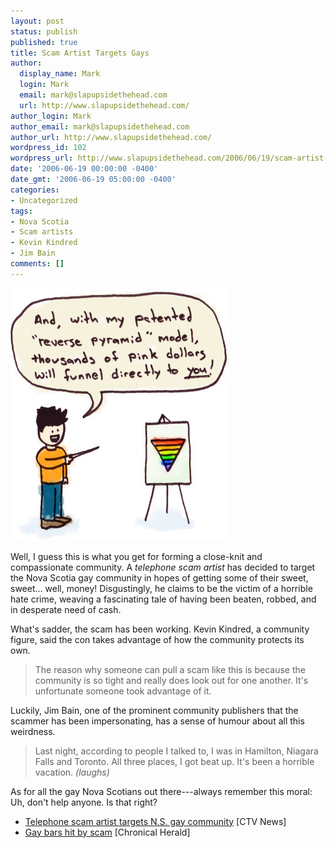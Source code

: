 ```yaml
---
layout: post
status: publish
published: true
title: Scam Artist Targets Gays
author:
  display_name: Mark
  login: Mark
  email: mark@slapupsidethehead.com
  url: http://www.slapupsidethehead.com/
author_login: Mark
author_email: mark@slapupsidethehead.com
author_url: http://www.slapupsidethehead.com/
wordpress_id: 102
wordpress_url: http://www.slapupsidethehead.com/2006/06/19/scam-artist-targest-gays/
date: '2006-06-19 00:00:00 -0400'
date_gmt: '2006-06-19 05:00:00 -0400'
categories:
- Uncategorized
tags:
- Nova Scotia
- Scam artists
- Kevin Kindred
- Jim Bain
comments: []
---
```

![The con is on...](/wp-content/media/2006/06/con_artist.jpg)

Well, I guess this is what you get for forming a close-knit and compassionate community. A _telephone scam artist_ has decided to target the Nova Scotia gay community in hopes of getting some of their sweet, sweet... well, money! Disgustingly, he claims to be the victim of a horrible hate crime, weaving a fascinating tale of having been beaten, robbed, and in desperate need of cash.

What's sadder, the scam has been working. Kevin Kindred, a community figure, said the con takes advantage of how the community protects its own.

> The reason why someone can pull a scam like this is because the community is so tight and really does look out for one another. It's unfortunate someone took advantage of it.

Luckily, Jim Bain, one of the prominent community publishers that the scammer has been impersonating, has a sense of humour about all this weirdness.

> Last night, according to people I talked to, I was in Hamilton, Niagara Falls and Toronto. All three places, I got beat up. It's been a horrible vacation. _(laughs)_

As for all the gay Nova Scotians out there---always remember this moral: Uh, don't help anyone. Is that right?

- [Telephone scam artist targets N.S. gay community](http://www.ctv.ca/servlet/ArticleNews/story/CTVNews/20060617/telephone_scam_060617/20060617?hub=TopStories) [CTV News]
- [Gay bars hit by scam](http://thechronicleherald.ca/Metro/510693.html) [Chronical Herald]
